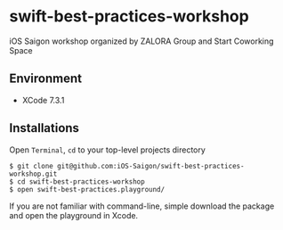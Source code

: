 # swift-best-practices-workshop
iOS Saigon workshop organized by ZALORA Group and Start Coworking Space

## Environment

- XCode 7.3.1

## Installations

Open `Terminal`, `cd` to your top-level projects directory

```
$ git clone git@github.com:iOS-Saigon/swift-best-practices-workshop.git
$ cd swift-best-practices-workshop
$ open swift-best-practices.playground/
```

If you are not familiar with command-line, simple download the package and open the playground in Xcode.

